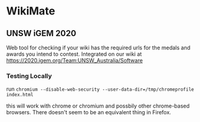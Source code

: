 # WikiMate
## UNSW iGEM 2020

Web tool for checking if your wiki has the required urls for the medals and awards you intend to contest. Integrated on our wiki at https://2020.igem.org/Team:UNSW_Australia/Software

### Testing Locally

run
`chromium --disable-web-security --user-data-dir=/tmp/chromeprofile index.html`

this will work with chrome or chromium and possbily other chrome-based browsers. There doesn't seem to be an equivalent thing in Firefox.
